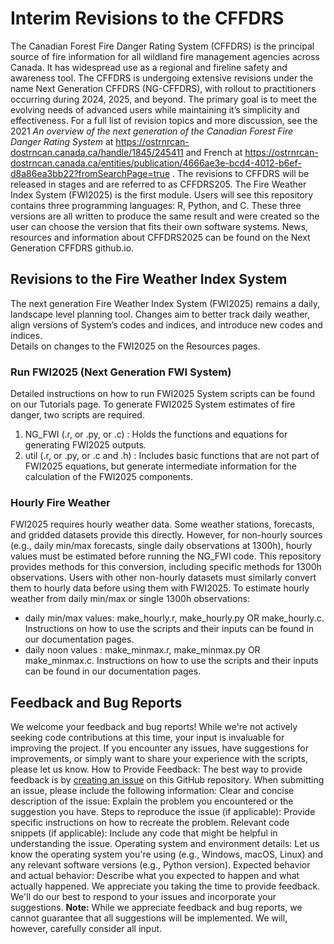 # Interim Revisions  to the CFFDRS
The Canadian Forest Fire Danger Rating System (CFFDRS) is the principal source of fire information for all wildland fire management agencies across Canada.  It has widespread use as a regional and fireline safety and awareness tool. The CFFDRS is undergoing extensive revisions under the name Next Generation CFFDRS (NG-CFFDRS), with rollout to practitioners occurring during 2024, 2025, and beyond. The primary goal is to meet the evolving needs of advanced users while maintaining it’s simplicity and effectiveness.  For a full list of revision topics and more discussion, see the 2021 *An overview of the next generation of the Canadian Forest Fire Danger Rating System* at https://ostrnrcan-dostrncan.canada.ca/handle/1845/245411 and French at https://ostrnrcan-dostrncan.canada.ca/entities/publication/4666ae3e-bcd4-4012-b6ef-d8a86ea3bb22?fromSearchPage=true .
The revisions to CFFDRS will be released in stages and are referred to as CFFDRS205.  The Fire Weather Index System (FWI2025) is the first module.
Users will see this repository contains three programming languages: R, Python, and C. These three versions are all written to produce the same result and were created so the user can choose the version that fits their own software systems.
News, resources and information about CFFDRS2025 can be found on the Next Generation CFFDRS github.io.

## Revisions to the Fire Weather Index System
The next generation Fire Weather Index System (FWI2025) remains a daily, landscape level planning tool.  Changes aim to better track daily weather, align versions of System’s codes and indices, and introduce new codes and indices.  
Details on changes to the FWI2025 on the Resources  pages.
### Run FWI2025 (Next Generation FWI System)
Detailed instructions on how to run FWI2025 System scripts can be found on our Tutorials page.
To generate FWI2025 System estimates of fire danger, two scripts are required.
1.	NG_FWI (.r, or .py, or .c) : Holds the functions and equations for generating FWI2025 outputs.
2.	util (.r, or .py, or .c and .h) : Includes basic functions that are not part of FWI2025 equations, but generate intermediate information for the calculation of the FWI2025 components.

### Hourly Fire Weather 
FWI2025 requires hourly weather data. Some weather stations, forecasts, and gridded datasets provide this directly. However, for non-hourly sources (e.g., daily min/max forecasts, single daily observations at 1300h), hourly values must be estimated before running the NG_FWI code. This repository provides methods for this conversion, including specific methods for 1300h observations. Users with other non-hourly datasets must similarly convert them to hourly data before using them with FWI2025.
To estimate hourly weather from daily min/max or single 1300h observations:
- daily min/max values:  make_hourly.r, make_hourly.py OR make_hourly.c. Instructions on how to use the scripts and their inputs can be found in our documentation pages.  
- daily noon values : make_minmax.r, make_minmax.py OR make_minmax.c.  Instructions on how to use the scripts and their inputs can be found in our documentation  pages.  

## Feedback and Bug Reports
We welcome your feedback and bug reports!  While we're not actively seeking code contributions at this time, your input is invaluable for improving the project.  If you encounter any issues, have suggestions for improvements, or simply want to share your experience with the scripts, please let us know.
How to Provide Feedback:
The best way to provide feedback is by [creating an issue]( https://github.com/nrcan-cfs-fire/cffdrs-ng/issues) on this GitHub repository.  When submitting an issue, please include the following information:
Clear and concise description of the issue:  Explain the problem you encountered or the suggestion you have.
Steps to reproduce the issue (if applicable):   Provide specific instructions on how to recreate the problem.
 Relevant code snippets (if applicable):  Include any code that might be helpful in understanding the issue.
 Operating system and environment details:  Let us know the operating system you're using (e.g., Windows, macOS, Linux) and any relevant software versions (e.g., Python version).
 Expected behavior and actual behavior:  Describe what you expected to happen and what actually happened.
We appreciate you taking the time to provide feedback.  We'll do our best to respond to your issues and incorporate your suggestions. 
**Note:**  While we appreciate feedback and bug reports, we cannot guarantee that all suggestions will be implemented.  We will, however, carefully consider all input.



